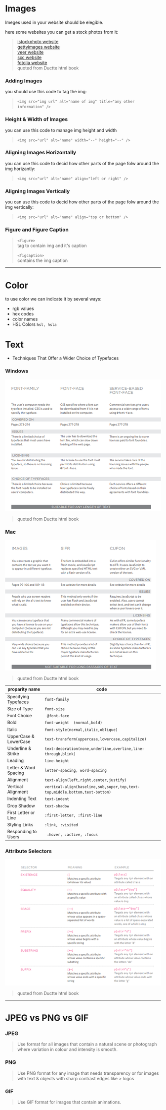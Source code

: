 # Images

Imeges used in your website should be elegible.  

here some websites you can get a stock photos from it:  
> [istockphoto website](www.istockphoto.com)  
> [gettyimages website](www.gettyimages.com)  
> [veer website](www.veer.com)  
> [sxc website](www.sxc.hu)  
> [fotolia website](www.fotolia.com)  
> quoted from Ductte html book  

### Adding Images  

you should use this code to tag the img:  
>
> `<img src="img url" alt="name of img" title="any other information" />`  
>

### Height & Width of Images  

 you can use this code to manage img height and width  
>
> `<img src="url" alt="name" width="--" height="--" />`   
>

### Aligning Images Horizontally   
you can use this code to decid how other parts of the page folw around the img horizantly:   
>
> `<img src="url" alt="name" align="left or right" />`   
>

### Aligning Images Vertically  
you can use this code to decid how other parts of the page folw around the img vertically:    
> 
> `<img src="url" alt="name" align="top or bottom" />`   
>


### Figure and Figure Caption  
>
> `<figure>`  
> tag to contain img and it's caption  
>
> `<figcaption>`  
> contains the img caption  
>

-----------------------------------

# Color

to use color we can indicate it by several ways:

* rgb values  
* hex codes  
* color names  
* HSL Colors  `hsl, hsla`   



# Text

* Techniques That Offer a Wider Choice of Typefaces   

### Windows 


![text](text.PNG)    
> quoted from Ductte html book  


### Mac


![text](text2.PNG)    
> quoted from Ductte html book 



| proparity name        | code                                                                       |
|-----------------------|----------------------------------------------------------------------------|
| Specifying Typefaces  | `font-family`                                                              |
| Size of Type          | `font-size`                                                                |
| Font Choice           | ` @font-face`                                                              |
| Bold                  | `font-weight  (normal,bold)`                                               |
| Italic                | `font-style(normal,italic,oblique)`                                        |
| UpperCase & LowerCase | `text-transform(uppercase,lowercase,capitalize)`                           |
| Underline & Strike    | `text-decoration(none,underline,overline,line-through,blink)`              |
| Leading               | `line-height `                                                             |
| Letter & Word Spacing | `letter-spacing, word-spacing`                                             |
| Alignment             | `text-align(left,right,center,justify)`                                    |
| Vertical Alignment    | `vertical-align(baseline,sub,super,top,text-top,middle,bottom,text-bottom)`|
| Indenting Text        | `text-indent `                                                             |
| Drop Shadow           | `text-shadow`                                                              |
| First Letter or Line  | `:first-letter, :first-line`                                               |
| Styling Links         | `:link, :visited  `                                                        |
| Responding to Users   | ` :hover, :active, :focus`                                                 |


### Attribute Selectors


![text](se.PNG)    
> quoted from Ductte html book 


-------------------------


# JPEG vs PNG vs GIF

### JPEG     

> Use format for all images that contain a natural scene or photograph where variation in colour and intensity is smooth.


### PNG 

> Use PNG format for any image that needs transparency or for images with text & objects with sharp contrast edges like > logos


### GIF 

> Use GIF format for images that contain animations.
